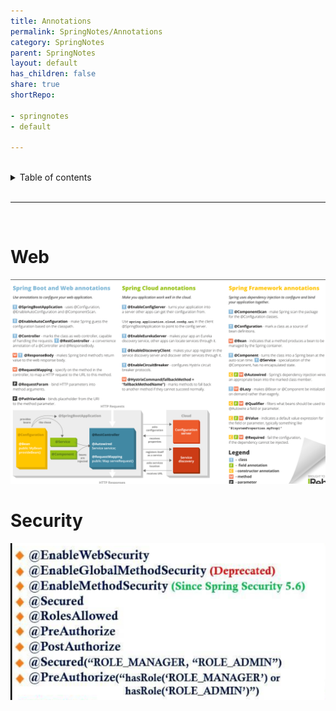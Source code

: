 ```yaml
---
title: Annotations
permalink: SpringNotes/Annotations
category: SpringNotes
parent: SpringNotes
layout: default
has_children: false
share: true
shortRepo:

- springnotes
- default

---
```


<br/>

<details markdown="block">                
<summary>                
Table of contents                
</summary>                
{: .text-delta }                
1. TOC                
{:toc}                
</details>

<br/>

---

<br/>

# Web

![SpringBootWebAnnotations.png](..%2Fassets%2Fimages%2FSpringBootWebAnnotations.png)

# Security

![img.png](../assets/images/SpringSecurityAnnotations.png)